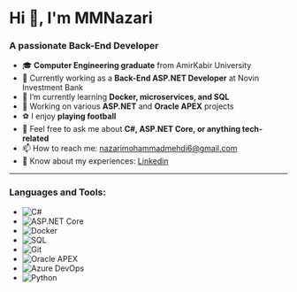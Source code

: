 # Hi 👋, I'm MMNazari

### A passionate Back-End Developer

- 🎓 **Computer Engineering graduate** from AmirKabir University
- 💼 Currently working as a **Back-End ASP.NET Developer** at Novin Investment Bank
- 🌱 I’m currently learning **Docker, microservices, and SQL**
- 🔭 Working on various **ASP.NET** and **Oracle APEX** projects
- ⚽ I enjoy **playing football**
- 💬 Feel free to ask me about **C#, ASP.NET Core, or anything tech-related**
- 📫 How to reach me: nazarimohammadmehdi6@gmail.com
- 📄 Know about my experiences: [Linkedin](https://www.linkedin.com/in/mmnazari)


---

### Languages and Tools:
- ![C#](https://img.shields.io/badge/C%23-%23239120.svg?style=for-the-badge&logo=c-sharp&logoColor=white)
- ![ASP.NET Core](https://img.shields.io/badge/ASP.NET%20Core-%235C2D91.svg?style=for-the-badge&logo=.net&logoColor=white)
- ![Docker](https://img.shields.io/badge/Docker-%232496ED.svg?style=for-the-badge&logo=docker&logoColor=white)
- ![SQL](https://img.shields.io/badge/SQL-%230074C6.svg?style=for-the-badge&logo=sqlite&logoColor=white)
- ![Git](https://img.shields.io/badge/Git-%23F05033.svg?style=for-the-badge&logo=git&logoColor=white)
- ![Oracle APEX](https://img.shields.io/badge/Oracle%20APEX-%23F80000.svg?style=for-the-badge&logo=oracle&logoColor=white)
- ![Azure DevOps](https://img.shields.io/badge/Azure%20DevOps-%230078D7.svg?style=for-the-badge&logo=azure-devops&logoColor=white)
- ![Python](https://img.shields.io/badge/Python-%233776AB.svg?style=for-the-badge&logo=python&logoColor=white)
